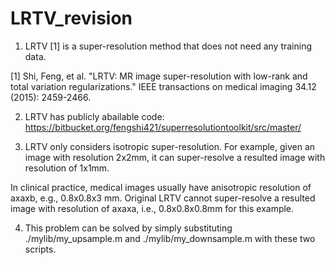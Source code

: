 # LRTV_revision
1. LRTV [1] is a super-resolution method that does not need any training data.

  [1] Shi, Feng, et al. "LRTV: MR image super-resolution with low-rank and total variation regularizations." IEEE transactions on medical imaging 34.12 (2015): 2459-2466.

2. LRTV has publicly abailable code:
https://bitbucket.org/fengshi421/superresolutiontoolkit/src/master/

3. LRTV only considers isotropic super-resolution. For example, given an image with resolution 2x2mm, it can super-resolve a resulted image with resolution of 1x1mm. 

In clinical practice, medical images usually have anisotropic resolution of axaxb, e.g., 0.8x0.8x3 mm. Original LRTV cannot super-resolve a resulted image with resolution of axaxa, i.e., 0.8x0.8x0.8mm for this example.

4. This problem can be solved by simply substituting ./mylib/my_upsample.m and ./mylib/my_downsample.m with these two scripts. 
